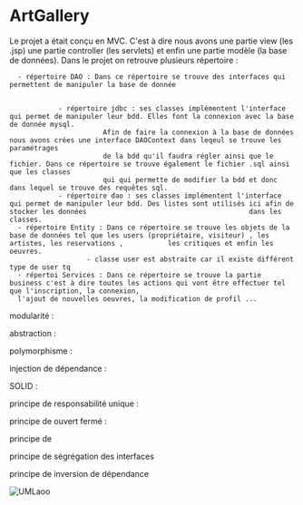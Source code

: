 # ArtGallery

Le projet a était conçu en MVC. C'est à dire nous avons une partie view (les .jsp) une partie controller (les servlets) et enfin une partie modèle (la base de données).
Dans le projet on retrouve plusieurs répertoire : 



      - répertoire DAO : Dans ce répertoire se trouve des interfaces qui permettent de manipuler la base de donnée
      
      
                - répertoire jdbc : ses classes implémentent l'interface qui permet de manipuler leur bdd. Elles font la connexion avec la base de donnée mysql.
                           Afin de faire la connexion à la base de données nous avons crées une interface DAOContext dans leqeul se trouve les paramétrages 
                           de la bdd qu'il faudra régler ainsi que le fichier. Dans ce répertoire se trouve également le fichier .sql ainsi que les classes
                           qui qui permette de modifier la bdd et donc dans lequel se trouve des requêtes sql.
                - répertoire dao : ses classes implémentent l'interface qui permet de manipuler leur bdd. Des listes sont utilisés ici afin de stocker les données                                        dans les classes.
      - répertoire Entity : Dans ce répertoire se trouve les objets de la base de données tel que les users (propriétaire, visiteur) , les artistes, les reservations ,           les critiques et enfin les oeuvres. 
                       - classe user est abstraite car il existe différent type de user tq 
      - répertoi Services : Dans ce répertoire se trouve la partie business c'est à dire toutes les actions qui vont être effectuer tel que l'inscription, la connexion,
      l'ajout de nouvelles oeuvres, la modification de profil ...


modularité : 


abstraction :


polymorphisme :


injection de dépendance :



SOLID :

principe de responsabilité unique :


principe de ouvert fermé :


principe de 


principe de ségrégation des interfaces


principe de inversion de dépendance





![UMLaoo](https://user-images.githubusercontent.com/113671198/226066795-c3cefa06-a409-4890-98d0-2208b4396696.PNG)
